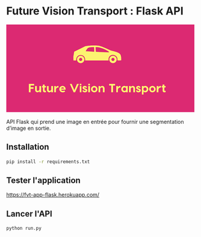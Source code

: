 # Future Vision Transport : Flask API

![Logo](app/static/banner.png)

API Flask qui prend une image en entrée pour fournir une segmentation d’image en sortie.


## Installation

```sh
pip install -r requirements.txt
```

## Tester l'application 
https://fvt-app-flask.herokuapp.com/

## Lancer l'API

```sh
python run.py
```
